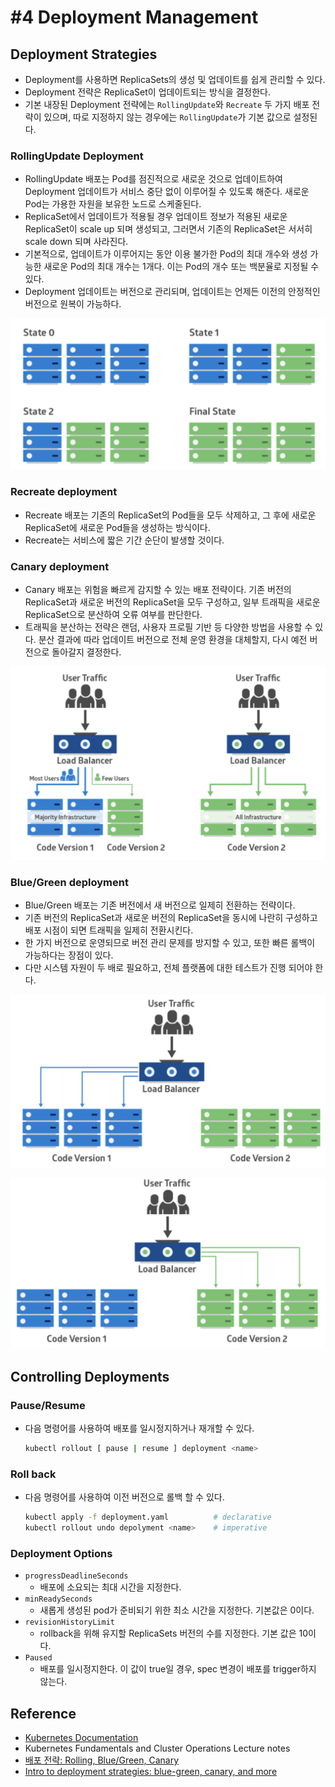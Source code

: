 # #4 Deployment Management

## Deployment Strategies

- Deployment를 사용하면 ReplicaSets의 생성 및 업데이트를 쉽게 관리할 수 있다.
- Deployment 전략은 ReplicaSet이 업데이트되는 방식을 결정한다.
- 기본 내장된 Deployment 전략에는 `RollingUpdate`와 `Recreate` 두 가지 배포 전략이 있으며, 따로 지정하지 않는 경우에는 `RollingUpdate`가 기본 값으로 설정된다.

### RollingUpdate Deployment

- RollingUpdate 배포는 Pod를 점진적으로 새로운 것으로 업데이트하여 Deployment 업데이트가 서비스 중단 없이 이루어질 수 있도록 해준다. 새로운 Pod는 가용한 자원을 보유한 노드로 스케줄된다.
- ReplicaSet에서 업데이트가 적용될 경우 업데이트 정보가 적용된 새로운 ReplicaSet이 scale up 되며 생성되고, 그러면서 기존의 ReplicaSet은 서서히 scale down 되며 사라진다.
- 기본적으로, 업데이트가 이루어지는 동안 이용 불가한 Pod의 최대 개수와 생성 가능한 새로운 Pod의 최대 개수는 1개다. 이는 Pod의 개수 또는 백분율로 지정될 수 있다.
- Deployment 업데이트는 버전으로 관리되며, 업데이트는 언제든 이전의 안정적인 버전으로 원복이 가능하다.

![](images/2021-12-15-16-03-46.png)

### Recreate deployment
  
- Recreate 배포는 기존의 ReplicaSet의 Pod들을 모두 삭제하고, 그 후에 새로운 ReplicaSet에 새로운 Pod들을 생성하는 방식이다.
- Recreate는 서비스에 짧은 기간 순단이 발생할 것이다.

### Canary deployment

- Canary 배포는 위험을 빠르게 감지할 수 있는 배포 전략이다. 기존 버전의 ReplicaSet과 새로운 버전의 ReplicaSet을 모두 구성하고, 일부 트래픽을 새로운 ReplicaSet으로 분산하여 오류 여부를 판단한다.
- 트래픽을 분산하는 전략은 랜덤, 사용자 프로필 기반 등 다양한 방법을 사용할 수 있다. 분산 결과에 따라 업데이트 버전으로 전체 운영 환경을 대체할지, 다시 예전 버전으로 돌아갈지 결정한다.

![](images/2021-12-15-16-00-14.png)

### Blue/Green deployment

- Blue/Green 배포는 기존 버전에서 새 버전으로 일제히 전환하는 전략이다.
- 기존 버전의 ReplicaSet과 새로운 버전의 ReplicaSet을 동시에 나란히 구성하고 배포 시점이 되면 트래픽을 일제히 전환시킨다.
- 한 가지 버전으로 운영되므로 버전 관리 문제를 방지할 수 있고, 또한 빠른 롤백이 가능하다는 장점이 있다.
- 다만 시스템 자원이 두 배로 필요하고, 전체 플랫폼에 대한 테스트가 진행 되어야 한다.

![](images/2021-12-15-16-04-02.png)

![](images/2021-12-15-16-04-38.png)

## Controlling Deployments

### Pause/Resume

- 다음 명령어를 사용하여 배포를 일시정지하거나 재개할 수 있다.

  ```bash
  kubectl rollout [ pause | resume ] deployment <name>
  ```

### Roll back

- 다음 명령어를 사용하여 이전 버전으로 롤백 할 수 있다.

  ```bash
  kubectl apply -f deployment.yaml          # declarative
  kubectl rollout undo depolyment <name>    # imperative
  ```

### Deployment Options

- `progressDeadlineSeconds`
  + 배포에 소요되는 최대 시간을 지정한다.
- `minReadySeconds`
  + 새롭게 생성된 pod가 준비되기 위한 최소 시간을 지정한다. 기본값은 0이다.
- `revisionHistoryLimit`
  + rollback을 위해 유지할 ReplicaSets 버전의 수를 지정한다. 기본 값은 10이다.
- `Paused`
  + 배포를 일시정지한다. 이 값이 true일 경우, spec 변경이 배포를 trigger하지 않는다.

## Reference

- [Kubernetes Documentation](https://kubernetes.io/ko/docs/)
- Kubernetes Fundamentals and Cluster Operations Lecture notes
- [배포 전략: Rolling, Blue/Green, Canary](https://onlywis.tistory.com/10)
- [Intro to deployment strategies: blue-green, canary, and more](https://dev.to/mostlyjason/intro-to-deployment-strategies-blue-green-canary-and-more-3a3)